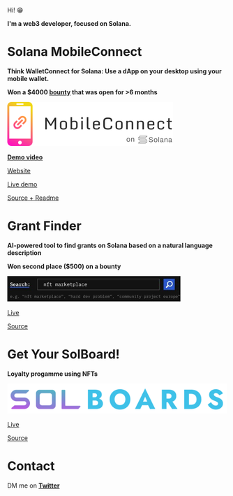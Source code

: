 Hi! 😁

**I'm a web3 developer, focused on Solana.**

# Solana MobileConnect

**Think WalletConnect for Solana: Use a dApp on your desktop using your mobile wallet.**

**Won a $4000 [bounty](https://de.superteam.fun/bounties/build-login-with-mobile) that was open for >6 months**

[![MobileConnect](logo.png)](https://solana-mobileconnect.com)

[**Demo video**](https://www.youtube.com/watch?v=t1ed9T6w3Ao)

[Website](https://solana-mobileconnect.com)

[Live demo](https://solana-mobileconnect.com/nft-demo)

[Source + Readme](https://github.com/Solana-MobileConnect)

# Grant Finder

**AI-powered tool to find grants on Solana based on a natural language description**

**Won second place ($500) on a bounty**

[![Grant Finder](grant-finder.png)](https://solana-grant-finder.vercel.app/)

[Live](https://solana-grant-finder.vercel.app/)

[Source](https://github.com/maxims94/solana-grant-finder)

# Get Your SolBoard!

**Loyalty progamme using NFTs**

[![SolBoard](solboards.png)](https://getyoursolboard.xyz/)

[Live](https://getyoursolboard.xyz/)

[Source](https://github.com/maxims94/get-your-solboard)

# Contact

DM me on [**Twitter**](https://twitter.com/maximschmidt94)
